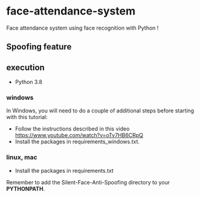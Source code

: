 # face-attendance-system

Face attendance system using face recognition with Python !


## Spoofing feature


## execution

- Python 3.8

### windows

In Windows, you will need to do a couple of additional steps before starting with this tutorial:
- Follow the instructions described in this video https://www.youtube.com/watch?v=oTv7HB6CRpQ
- Install the packages in requirements_windows.txt.

### linux, mac

- Install the packages in requirements.txt

Remember to add the Silent-Face-Anti-Spoofing directory to your **PYTHONPATH**.


